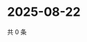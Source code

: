 # 2025-08-22

共 0 条

<!-- BEGIN ZHIHUVIDEO -->
<!-- 最后更新时间 Fri Aug 22 2025 17:12:46 GMT+0800 (China Standard Time) -->

<!-- END ZHIHUVIDEO -->
